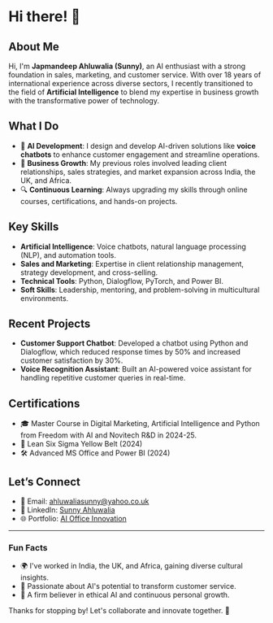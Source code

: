 # Hi there! 👋

## About Me
Hi, I'm **Japmandeep Ahluwalia (Sunny)**, an AI enthusiast with a strong foundation in sales, marketing, and customer service. With over 18 years of international experience across diverse sectors, I recently transitioned to the field of **Artificial Intelligence** to blend my expertise in business growth with the transformative power of technology.

## What I Do
- 🌟 **AI Development**: I design and develop AI-driven solutions like **voice chatbots** to enhance customer engagement and streamline operations.
- 💼 **Business Growth**: My previous roles involved leading client relationships, sales strategies, and market expansion across India, the UK, and Africa.
- 🔍 **Continuous Learning**: Always upgrading my skills through online courses, certifications, and hands-on projects.

## Key Skills
- **Artificial Intelligence**: Voice chatbots, natural language processing (NLP), and automation tools.
- **Sales and Marketing**: Expertise in client relationship management, strategy development, and cross-selling.
- **Technical Tools**: Python, Dialogflow, PyTorch, and Power BI.
- **Soft Skills**: Leadership, mentoring, and problem-solving in multicultural environments.

## Recent Projects
- **Customer Support Chatbot**: Developed a chatbot using Python and Dialogflow, which reduced response times by 50% and increased customer satisfaction by 30%.
- **Voice Recognition Assistant**: Built an AI-powered voice assistant for handling repetitive customer queries in real-time.

## Certifications
- 🎓 Master Course in Digital Marketing, Artificial Intelligence and Python from Freedom with AI and Novitech R&D in 2024-25.
- 🥇 Lean Six Sigma Yellow Belt (2024)
- 🛠️ Advanced MS Office and Power BI (2024)

## Let’s Connect
- 📧 Email: [ahluwaliasunny@yahoo.co.uk](mailto:ahluwaliasunny@yahoo.co.uk)
- 💼 LinkedIn: [Sunny Ahluwalia](https://www.linkedin.com/in/sunny-ahluwalia-a834ab24/)
- 🌐 Portfolio: [AI Office Innovation](https://adorable-sorbet-f1eac7.netlify.app/)

---

### Fun Facts
- 🌍 I've worked in India, the UK, and Africa, gaining diverse cultural insights.
- 🤖 Passionate about AI's potential to transform customer service.
- 🧘 A firm believer in ethical AI and continuous personal growth.

Thanks for stopping by! Let's collaborate and innovate together. 🚀

